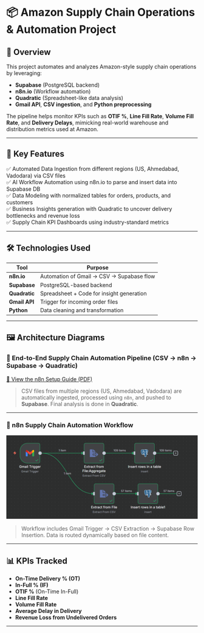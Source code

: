 # 📦 Amazon Supply Chain Operations & Automation Project

## 🚀 Overview

This project automates and analyzes Amazon-style supply chain operations by leveraging:

- **Supabase** (PostgreSQL backend)  
- **n8n.io** (Workflow automation)  
- **Quadratic** (Spreadsheet-like data analysis)  
- **Gmail API**, **CSV ingestion**, and **Python preprocessing**  

The pipeline helps monitor KPIs such as **OTIF %**, **Line Fill Rate**, **Volume Fill Rate**, and **Delivery Delays**, mimicking real-world warehouse and distribution metrics used at Amazon.

---

## 🧠 Key Features

✅ Automated Data Ingestion from different regions (US, Ahmedabad, Vadodara) via CSV files  
✅ AI Workflow Automation using n8n.io to parse and insert data into Supabase DB  
✅ Data Modeling with normalized tables for orders, products, and customers  
✅ Business Insights generation with Quadratic to uncover delivery bottlenecks and revenue loss  
✅ Supply Chain KPI Dashboards using industry-standard metrics  

---

## 🛠️ Technologies Used

| Tool        | Purpose                                           |
|-------------|---------------------------------------------------|
| **n8n.io**  | Automation of Gmail → CSV → Supabase flow         |
| **Supabase**| PostgreSQL-based backend                          |
| **Quadratic**| Spreadsheet + Code for insight generation        |
| **Gmail API**| Trigger for incoming order files                 |
| **Python**  | Data cleaning and transformation                  |

---

## 🖼️ Architecture Diagrams

### 🔄 End-to-End Supply Chain Automation Pipeline (CSV → n8n → Supabase → Quadratic)

[📄 View the n8n Setup Guide (PDF)](https://github.com/Gauravsingh38/Supply-Chain-Operations-Automation-Project/blob/main/1_N8n_Setup_in_Local_Host.pdf?raw=true)


> CSV files from multiple regions (US, Ahmedabad, Vadodara) are automatically ingested, processed using `n8n`, and pushed to **Supabase**. Final analysis is done in **Quadratic**.

---

### 🔁 n8n Supply Chain Automation Workflow

![n8n Supply Chain Automation Workflow](https://github.com/Gauravsingh38/Supply-Chain-Operations-Automation-Project/blob/main/n8n%20Supply%20Chain%20Automation%20Workflow.png?raw=true)



> Workflow includes Gmail Trigger → CSV Extraction → Supabase Row Insertion. Data is routed dynamically based on file content.

---

## 📊 KPIs Tracked

- **On-Time Delivery % (OT)**  
- **In-Full % (IF)**  
- **OTIF %** (On-Time In-Full)  
- **Line Fill Rate**  
- **Volume Fill Rate**  
- **Average Delay in Delivery**  
- **Revenue Loss from Undelivered Orders** 

---
